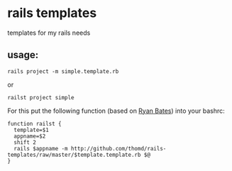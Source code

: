 # rails templates

templates for my rails needs

## usage:

    rails project -m simple.template.rb
or

    railst project simple

For this put the following function (based on [Ryan Bates][1]) into your bashrc:

    function railst {
      template=$1
      appname=$2
      shift 2
      rails $appname -m http://github.com/thomd/rails-templates/raw/master/$template.template.rb $@
    }



[1]: http://github.com/ryanb/rails-templates/tree/master